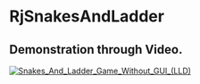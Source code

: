 # RjSnakesAndLadder

## Demonstration through Video.
[![Snakes_And_Ladder_Game_Without_GUI_(LLD)](https://yt-embed.herokuapp.com/embed?v=l0FtUyMHhn8&t=1s)](https://www.youtube.com/watch?v=l0FtUyMHhn8&t=1s "Snakes_And_Ladder_Game_Without_GUI_(LLD)")
